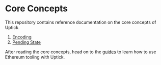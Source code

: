 <!--
order: false
parent:
  order: 4
-->

# Core Concepts

This repository contains reference documentation on the core concepts of Uptick.

1. [Encoding](./encoding.md)
2. [Pending State](./pending_state.md)

After reading the core concepts, head on to the [guides](../guides/README.md) to learn how to use Ethereum tooling with Uptick.
